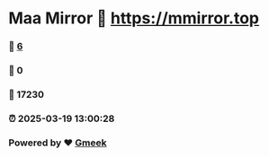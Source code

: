 # Maa Mirror :link: https://mmirror.top 
### :page_facing_up: [6](https://mmirror.top/tag.html) 
### :speech_balloon: 0 
### :hibiscus: 17230 
### :alarm_clock: 2025-03-19 13:00:28 
### Powered by :heart: [Gmeek](https://github.com/Meekdai/Gmeek)
